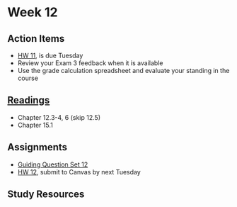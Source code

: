 # Week 12

## Action Items
* [HW 11](https://genchem.science.psu.edu/homework-11-wc), is due Tuesday
* Review your Exam 3 feedback when it is available
* Use the grade calculation spreadsheet and evaluate your standing in the course


## [Readings](https://genchem.science.psu.edu)
* Chapter 12.3-4, 6 (skip 12.5)
* Chapter 15.1


## Assignments

- [Guiding Question Set 12](https://psu.instructure.com/courses/1866869/quizzes/3317728) 
- [HW 12](https://genchem.science.psu.edu/homework-12-wc), submit to Canvas by next Tuesday


## Study Resources












